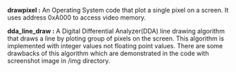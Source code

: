 <b>drawpixel :</b> An Operating System code that plot a single pixel on a screen. It uses address 0xA000 to access video memory.

<b>dda_line_draw :</b> A Digital Differential Analyzer(DDA) line drawing algorithm that draws a line by ploting group of pixels on the screen.
                This algorithm is implemented with integer values not floating point values.
                There are some drawbacks of this algorithm which are demonstrated in the code with screenshot image in /img directory.
